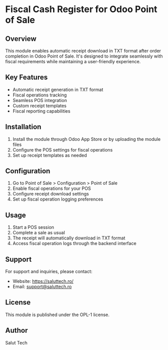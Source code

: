# Fiscal Cash Register for Odoo Point of Sale

## Overview
This module enables automatic receipt download in TXT format after order completion in Odoo Point of Sale. It's designed to integrate seamlessly with fiscal requirements while maintaining a user-friendly experience.

## Key Features
- Automatic receipt generation in TXT format
- Fiscal operations tracking
- Seamless POS integration
- Custom receipt templates
- Fiscal reporting capabilities

## Installation
1. Install the module through Odoo App Store or by uploading the module files
2. Configure the POS settings for fiscal operations
3. Set up receipt templates as needed

## Configuration
1. Go to Point of Sale > Configuration > Point of Sale
2. Enable fiscal operations for your POS
3. Configure receipt download settings
4. Set up fiscal operation logging preferences

## Usage
1. Start a POS session
2. Complete a sale as usual
3. The receipt will automatically download in TXT format
4. Access fiscal operation logs through the backend interface

## Support
For support and inquiries, please contact:
- Website: https://saluttech.ro/
- Email: support@saluttech.ro

## License
This module is published under the OPL-1 license.

## Author
Salut Tech